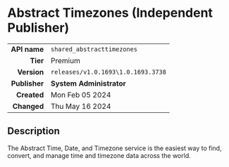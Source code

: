 # Abstract Timezones (Independent Publisher)
| | |
|-:|-|
|**API name**|`shared_abstracttimezones`|
|**Tier**|Premium|
|**Version**|`releases/v1.0.1693\1.0.1693.3738`|
|**Publisher**|**System Administrator**|
|**Created**|Mon Feb 05 2024|
|**Changed**|Thu May 16 2024|

## Description
The Abstract Time, Date, and Timezone service is the easiest way to find, convert, and manage time and timezone data across the world.
